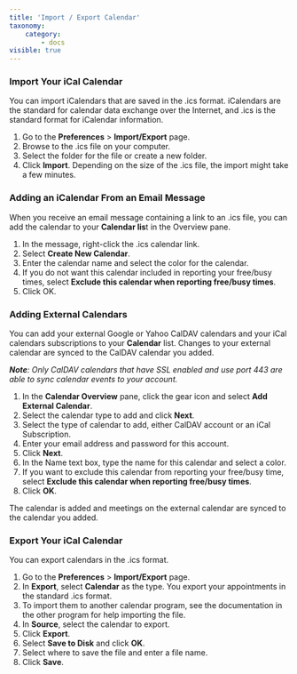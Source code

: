 ```yaml
---
title: 'Import / Export Calendar'
taxonomy:
    category:
        - docs
visible: true
---
```


### Import Your iCal Calendar

You can import iCalendars that are saved in the .ics format. iCalendars are the standard for calendar data exchange over the Internet, and .ics is the standard format for iCalendar information.
1. Go to the **Preferences** > **Import/Export** page.
2. Browse to the .ics file on your computer.
3. Select the folder for the file or create a new folder.
4. Click **Import**.
Depending on the size of the .ics file, the import might take a few minutes.

### Adding an iCalendar From an Email Message

When you receive an email message containing a link to an .ics file, you can add the calendar to your **Calendar lis**t in the Overview pane.
1. In the message, right-click the .ics calendar link.
2. Select **Create New Calendar**.
3. Enter the calendar name and select the color for the calendar.
4. If you do not want this calendar included in reporting your free/busy times, select **Exclude this calendar when reporting free/busy times**.
5. Click OK.

### Adding External Calendars
You can add your external Google or Yahoo CalDAV calendars and your iCal calendars subscriptions to your **Calendar** list. Changes to your external calendar are synced to the CalDAV calendar you added.

_**Note**: Only CalDAV calendars that have SSL enabled and use port 443 are able to sync calendar events to your account._
1. In the **Calendar Overview** pane, click the gear icon and select **Add External Calendar**.
2. Select the calendar type to add and click **Next**.
3. Select the type of calendar to add, either CalDAV account or an iCal Subscription.
4. Enter your email address and password for this account.
5. Click **Next**.
6. In the Name text box, type the name for this calendar and select a color.
7. If you want to exclude this calendar from reporting your free/busy time, select **Exclude this calendar when reporting free/busy times**.
8. Click **OK**.

The calendar is added and meetings on the external calendar are synced to the calendar you added.


### Export Your iCal Calendar

You can export calendars in the .ics format.
1. Go to the **Preferences** > **Import/Export** page.
2. In **Export**, select **Calendar** as the type. You export your appointments in the standard .ics format.
3. To import them to another calendar program, see the documentation in the other program for help importing the file.
4. In **Source**, select the calendar to export.
5. Click **Export**. 
6. Select **Save to Disk** and click **OK**.
7. Select where to save the file and enter a file name.
8. Click **Save**.